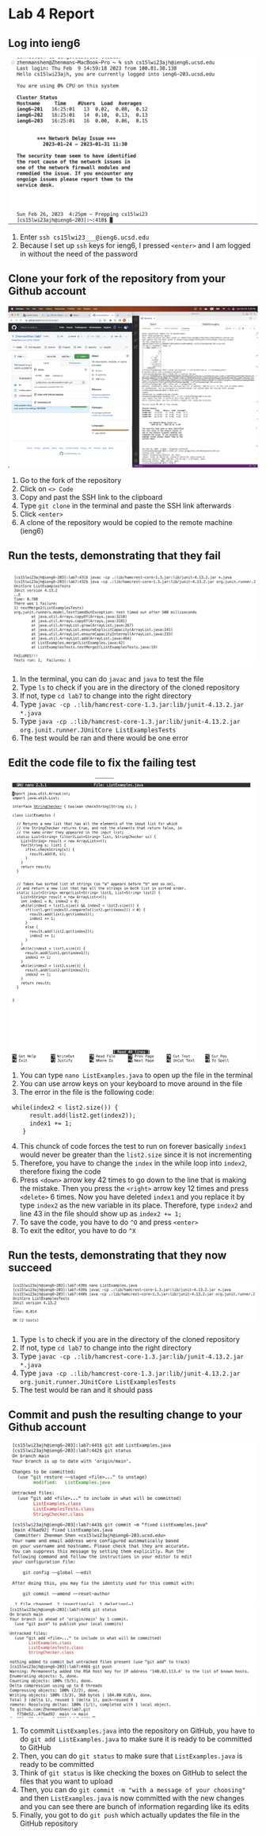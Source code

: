 # Lab 4 Report
## Log into ieng6
![Image](/LabReport4Image1.png)
1. Enter `ssh cs15lwi23___@ieng6.ucsd.edu`
2. Because I set up `ssh` keys for ieng6, I pressed `<enter>` and I am logged in without the need of the password

## Clone your fork of the repository from your Github account
![Image](/LabReport4Image2.png)
1. Go to the fork of the repository
2. Click on `<> Code`
3. Copy and past the SSH link to the clipboard
4. Type `git clone` in the terminal and paste the SSH link afterwards
5. Click `<enter>`
6. A clone of the repository would be copied to the remote machine (ieng6)

## Run the tests, demonstrating that they fail
![Image](/LabReport4Image3.png)
1. In the terminal, you can do `javac` and `java` to test the file
2. Type `ls` to check if you are in the directory of the cloned repository
3. If not, type `cd lab7` to change into the right directory
4. Type `javac -cp .:lib/hamcrest-core-1.3.jar:lib/junit-4.13.2.jar *.java`
5. Type `java -cp .:lib/hamcrest-core-1.3.jar:lib/junit-4.13.2.jar org.junit.runner.JUnitCore ListExamplesTests`
6. The test would be ran and there would be one error

## Edit the code file to fix the failing test
![Image](/LabReport4Image4.png)
1. You can type `nano ListExamples.java` to open up the file in the terminal 
2. You can use arrow keys on your keyboard to move around in the file 
3. The error in the file is the following code:
```
 while(index2 < list2.size()) {
      result.add(list2.get(index2));
      index1 += 1;
    }
```
4. This chunck of code forces the test to run on forever basically `index1` would never be greater than the `list2.size` since it is not incrementing
5. Therefore, you have to change the `index` in the while loop into `index2`, therefore fixing the code
6. Press `<down>` arrow key 42 times to go down to the line that is making the mistake. Then you press the `<right>` arrow key 12 times and press `<delete>` 6 times. Now you have deleted `index1` and you replace it by type `index2` as the new variable in its place. Therefore, type `index2` and line 43 in the file should show up as `index2 += 1;`
7. To save the code, you have to do `^O` and press `<enter>` 
8. To exit the editor, you have to do `^X`

## Run the tests, demonstrating that they now succeed
![Image](/LabReport4Image5.png)
1. Type `ls` to check if you are in the directory of the cloned repository
2. If not, type `cd lab7` to change into the right directory
3. Type `javac -cp .:lib/hamcrest-core-1.3.jar:lib/junit-4.13.2.jar *.java`
4. Type `java -cp .:lib/hamcrest-core-1.3.jar:lib/junit-4.13.2.jar org.junit.runner.JUnitCore ListExamplesTests`
5. The test would be ran and it should pass

## Commit and push the resulting change to your Github account 
![Image](/LabReport4Image6A.png)
![Image](/LabReport4Image6B.png)
1. To commit `ListExamples.java` into the repository on GitHub, you have to do `git add ListExamples.java` to make sure it is ready to be committed to GitHub
2. Then, you can do `git status` to make sure that `ListExamples.java` is ready to be committed
3. Think of `git status` is like checking the boxes on GitHub to select the files that you want to upload 
4. Then, you can do `git commit -m "with a message of your choosing"` and then `ListExamples.java` is now committed with the new changes and you can see there are bunch of information regarding like its edits
5. Finally, you got to do `git push` which actually updates the file in the GitHub repository
